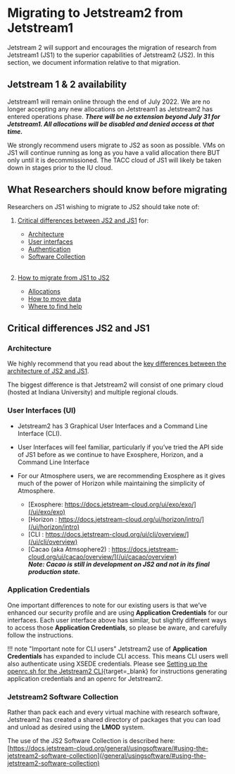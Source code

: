 # Migrating to Jetstream2 from Jetstream1

Jetstream 2 will support and encourages the migration of research from Jetstream1 (JS1) to the superior capabilities of Jetstream2 (JS2).
In this section, we document information relative to that migration.

## Jetstream 1 & 2 availability

Jetstream1 will remain online through the end of July 2022. We are no longer accepting any new allocations on Jetstream1 as Jetstream2 has entered operations phase. ***There will be no extension beyond July 31 for Jetstream1. All allocations will be disabled and denied access at that time.***

We strongly recommend users migrate to JS2 as soon as possible. VMs on JS1 will continue running as long as you have a valid allocation there BUT only until it is decommissioned. The TACC cloud of JS1 will likely be taken down in stages prior to the IU cloud.

## What Researchers should know before migrating

Researchers on JS1 wishing to migrate to JS2 should take note of:

1. [Critical differences between JS2 and JS1](#CriticalDifferences) for:
    * [Architecture](#Architecture)
    * [User interfaces](#UI)
    * [Authentication](#ApplicationCredentials)
    * [Software Collection](#SoftwareCollection) </br><br>

2. [How to migrate from JS1 to JS2](migration_overview.md)
    * [Allocations](/migration/how_to_migrate/#Allocations)
    * [How to move data](/migration/how_to_migrate/#MoveData)
    * [Where to find help](/migration/how_to_migrate/#GetHelp)

## Critical differences JS2 and JS1 <a name="CriticalDifferences"></a>

### Architecture <a name="Architecture"></a>

We highly recommend that you read about the [key differences between the architecture of JS2 and JS1](/overview/keydiff/#key-differences-between-jetstream1-and-jetstream2).

The biggest difference is that Jetstream2 will consist of one primary cloud (hosted at Indiana University) and multiple regional clouds.

### User Interfaces (UI)<a name="UI"></a>

* Jetstream2 has 3 Graphical User Interfaces and a Command Line Interface (CLI).
* User Interfaces will feel familiar, particularly if you’ve tried the API side of JS1 before as we continue to have Exosphere, Horizon, and a Command Line Interface
* For our Atmosphere users, we are recommending Exosphere as it gives much of the power of Horizon while maintaining the simplicity of Atmosphere.

    * [Exosphere: https://docs.jetstream-cloud.org/ui/exo/exo/](/ui/exo/exo)
    * [Horizon : https://docs.jetstream-cloud.org/ui/horizon/intro/](/ui/horizon/intro)
    * [CLI : https://docs.jetstream-cloud.org/ui/cli/overview/](/ui/cli/overview)
    * [Cacao (aka Atmsophere2) : https://docs.jetstream-cloud.org/ui/cacao/overview/](/ui/cacao/overview) </br> ***Note: Cacao is still in development on JS2 and not in its final production state.***


### Application Credentials<a name="ApplicationCredentials"></a>
One important differences to note for our existing users is that we’ve enhanced our security profile and are using **Application Credentials** for our interfaces. Each user interface above has similar, but slightly different ways to access those **Application Credentials**, so please be aware, and carefully follow the instructions.

!!! note "Important note for CLI users"
Jetstream2 use of **Application Credentials** has expanded to include CLI access. This means CLI users well also authenticate using XSEDE credentials. Please see [Setting up the openrc.sh for the Jetstream2 CLI](/ui/cli/openrc){target=_blank} for instructions generating application credentials and an openrc for Jetstream2.


### Jetstream2 Software Collection<a name="SoftwareCollection"></a>
Rather than pack each and every virtual machine with research software, Jetstream2 has created a shared directory of packages that you can load and unload as desired using the **LMOD** system.

The use of the JS2 Software Collection is described here:</br>
[https://docs.jetstream-cloud.org/general/usingsoftware/#using-the-jetstream2-software-collection](/general/usingsoftware/#using-the-jetstream2-software-collection)
